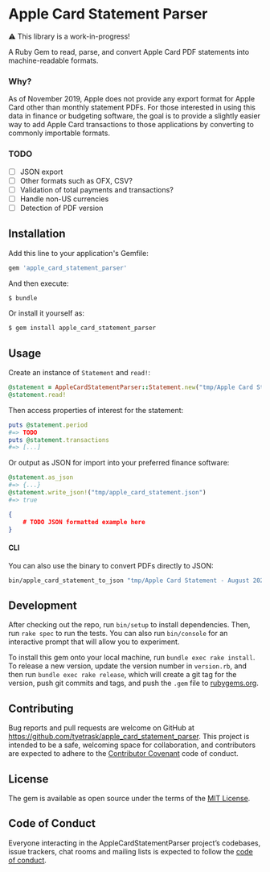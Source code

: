 # Apple Card Statement Parser

⚠️ This library is a work-in-progress!

A Ruby Gem to read, parse, and convert Apple Card PDF statements into machine-readable formats.

### Why?

As of November 2019, Apple does not provide any export format for Apple Card other than monthly statement PDFs. For those interested in using this data in finance or budgeting software, the goal is to provide a slightly easier way to add Apple Card transactions to those applications by converting to commonly importable formats.

### TODO

- [ ] JSON export
- [ ] Other formats such as OFX, CSV?
- [ ] Validation of total payments and transactions?
- [ ] Handle non-US currencies
- [ ] Detection of PDF version

## Installation

Add this line to your application's Gemfile:

```ruby
gem 'apple_card_statement_parser'
```

And then execute:
```sh
$ bundle
```

Or install it yourself as:
```sh
$ gem install apple_card_statement_parser
```

## Usage

Create an instance of `Statement` and `read!`:
```ruby
@statement = AppleCardStatementParser::Statement.new("tmp/Apple Card Statement - August 2024.pdf")
@statement.read!
```

Then access properties of interest for the statement:
```ruby
puts @statement.period
#=> TODO
puts @statement.transactions
#=> [...]
```

Or output as JSON for import into your preferred finance software:
```ruby
@statement.as_json
#=> {...}
@statement.write_json!("tmp/apple_card_statement.json")
#=> true
```

```json
{
    # TODO JSON formatted example here
}
```

#### CLI

You can also use the binary to convert PDFs directly to JSON:
```sh
bin/apple_card_statement_to_json "tmp/Apple Card Statement - August 2024.pdf"
```

## Development

After checking out the repo, run `bin/setup` to install dependencies. Then, run `rake spec` to run the tests. You can also run `bin/console` for an interactive prompt that will allow you to experiment.

To install this gem onto your local machine, run `bundle exec rake install`. To release a new version, update the version number in `version.rb`, and then run `bundle exec rake release`, which will create a git tag for the version, push git commits and tags, and push the `.gem` file to [rubygems.org](https://rubygems.org).

## Contributing

Bug reports and pull requests are welcome on GitHub at https://github.com/tyetrask/apple_card_statement_parser. This project is intended to be a safe, welcoming space for collaboration, and contributors are expected to adhere to the [Contributor Covenant](http://contributor-covenant.org) code of conduct.

## License

The gem is available as open source under the terms of the [MIT License](https://opensource.org/licenses/MIT).

## Code of Conduct

Everyone interacting in the AppleCardStatementParser project’s codebases, issue trackers, chat rooms and mailing lists is expected to follow the [code of conduct](https://github.com/[USERNAME]/apple_card_statement_parser/blob/master/CODE_OF_CONDUCT.md).
